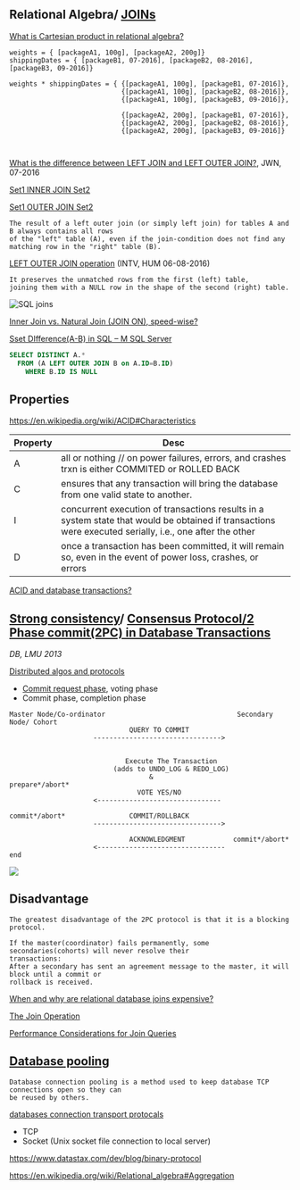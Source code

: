 
Relational Algebra/ [JOINs](https://goo.gl/cH4lSN)
--------------------------------------------------

[What is Cartesian product in relational algebra?](https://en.wikipedia.org/wiki/Relational_algebra)

```
weights = { [packageA1, 100g], [packageA2, 200g]}
shippingDates = { [packageB1, 07-2016], [packageB2, 08-2016], [packageB3, 09-2016]}

weights * shippingDates = { {[packageA1, 100g], [packageB1, 07-2016]}, 
                            {[packageA1, 100g], [packageB2, 08-2016]},
                            {[packageA1, 100g], [packageB3, 09-2016]},
                            
                            {[packageA2, 200g], [packageB1, 07-2016]},
                            {[packageA2, 200g], [packageB2, 08-2016]},
                            {[packageA2, 200g], [packageB3, 09-2016]}
                            
                            
```

[What is the difference between LEFT JOIN and LEFT OUTER JOIN?](http://stackoverflow.com/a/4401540/432903), JWN, 07-2016

[Set1 INNER JOIN Set2](https://goo.gl/qZUi8K)

[Set1 OUTER JOIN Set2](https://goo.gl/IbGzK3)

```
The result of a left outer join (or simply left join) for tables A and B always contains all rows 
of the "left" table (A), even if the join-condition does not find any matching row in the "right" table (B). 
```

[LEFT OUTER JOIN operation](http://docs.oracle.com/javadb/10.4.2.1/ref/rrefsqlj18922.html) (INTV, HUM 06-08-2016)

```
It preserves the unmatched rows from the first (left) table, 
joining them with a NULL row in the shape of the second (right) table.
```


![SQL joins](http://i.stack.imgur.com/VQ5XP.png)

[Inner Join vs. Natural Join (JOIN ON), speed-wise?](http://stackoverflow.com/a/4841554/432903)

[Sset DIfference(A-B) in SQL – M SQL Server](https://timsinajaya.wordpress.com/2010/09/30/set-difference-in-sql-m-sql-server/)

```sql
SELECT DISTINCT A.*
  FROM (A LEFT OUTER JOIN B on A.ID=B.ID) 
    WHERE B.ID IS NULL
```

Properties
----------

https://en.wikipedia.org/wiki/ACID#Characteristics


| Property |  Desc  |
|-----------|-------|
| A | all or nothing // on power failures, errors, and crashes trxn is either COMMITED or ROLLED BACK |
| C | ensures that any transaction will bring the database from one valid state to another. |
| I | concurrent execution of transactions results in a system state that would be obtained if transactions were executed serially, i.e., one after the other |
| D | once a transaction has been committed, it will remain so, even in the event of power loss, crashes, or errors |


[ACID and database transactions?](http://stackoverflow.com/a/3740307/432903)

[Strong consistency](https://distributedalgorithm.wordpress.com/2015/06/13/two-phase-commit/)/ [Consensus Protocol/2 Phase commit(2PC) in Database Transactions](https://en.wikipedia.org/wiki/Two-phase_commit_protocol#Basic_algorithm)
--------------------------------------------
_DB, LMU 2013_

[Distributed algos and protocols](https://www.cl.cam.ac.uk/teaching/0809/DistSys/3-algs.pdf)

- [Commit request phase](http://the-paper-trail.org/blog/consensus-protocols-two-phase-commit/), voting phase
- Commit phase, completion phase

```
Master Node/Co-ordinator                                 Secondary Node/ Cohort
                              QUERY TO COMMIT
                     -------------------------------->
                     
                     
                             Execute The Transaction
                          (adds to UNDO_LOG & REDO_LOG)
                                   &                     prepare*/abort*
                                VOTE YES/NO           
                     <-------------------------------
                     
commit*/abort*                COMMIT/ROLLBACK
                     -------------------------------->
                     
                              ACKNOWLEDGMENT            commit*/abort*
                     <--------------------------------  
end
```

![](http://the-paper-trail.org/blog/wp-content/uploads/2010/01/tpc-fault-free-phase-1.png)

Disadvantage
------------

```
The greatest disadvantage of the 2PC protocol is that it is a blocking protocol. 

If the master(coordinator) fails permanently, some secondaries(cohorts) will never resolve their 
transactions: 
After a secondary has sent an agreement message to the master, it will block until a commit or 
rollback is received.
```


[When and why are relational database joins expensive?](https://stackoverflow.com/a/174047/432903)

[The Join Operation](http://use-the-index-luke.com/sql/join)

[Performance Considerations for Join Queries](https://www.cloudera.com/documentation/enterprise/5-9-x/topics/impala_perf_joins.html)

[Database pooling](http://stackoverflow.com/a/4041136/432907)
-------------------

```
Database connection pooling is a method used to keep database TCP connections open so they can 
be reused by others.
```

[databases connection transport protocals](https://unix.stackexchange.com/a/32138/17781)
 - TCP
 - Socket (Unix socket file connection to local server)

https://www.datastax.com/dev/blog/binary-protocol

https://en.wikipedia.org/wiki/Relational_algebra#Aggregation
